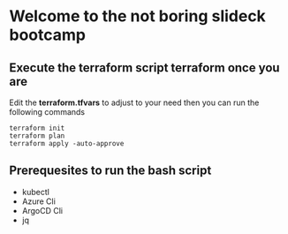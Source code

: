 # Welcome to the not boring slideck bootcamp

## Execute the terraform script terraform once you are

Edit the **terraform.tfvars** to adjust to your need then you can run the following commands

```console
terraform init
terraform plan
terraform apply -auto-approve
```

## Prerequesites to run the bash script

- kubectl
- Azure Cli
- ArgoCD Cli
- jq 


